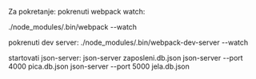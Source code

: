 Za pokretanje:
pokrenuti webpack watch:
	
./node_modules/.bin/webpack --watch

pokrenuti dev server:
./node_modules/.bin/webpack-dev-server --watch

startovati json-server:
json-server zaposleni.db.json
json-server --port 4000 pica.db.json
json-server --port 5000 jela.db.json